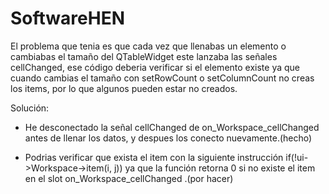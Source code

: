 SoftwareHEN
==========

El problema que tenia es que cada vez que llenabas un elemento o cambiabas el tamaño del QTableWidget este lanzaba las señales cellChanged, ese código deberia verificar si el elemento existe ya que cuando cambias el tamaño con setRowCount o setColumnCount no creas los items, por lo que algunos pueden estar no creados. 

Solución:

- He desconectado la señal cellChanged de on_Workspace_cellChanged antes de llenar los datos, y despues los conecto nuevamente.(hecho)

- Podrias verificar que exista el item con la siguiente instrucción if(!ui->Workspace->item(i, j)) ya que la función retorna 0 si no existe el item en el slot on_Workspace_cellChanged .(por hacer)